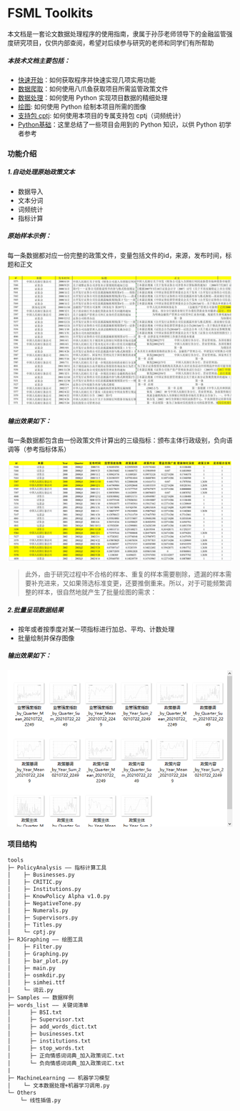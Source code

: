 # FSML Toolkits

本文档是一套论文数据处理程序的使用指南，隶属于孙莎老师领导下的金融监管强度研究项目，仅供内部查阅，希望对后续参与研究的老师和同学们有所帮助


##### 本技术文档主要包括：
- [快速开始](快速开始.md)：如何获取程序并快速实现几项实用功能
- [数据爬取](数据爬取.html)：如何使用八爪鱼获取项目所需监管政策文件
- [数据处理](数据处理.md)：如何使用 Python 实现项目数据的精细处理
- [绘图](绘图.md): 如何使用 Python 绘制本项目所需的图像
- [支持包 cptj](支持包cptj.md): 如何使用本项目的专属支持包 cptj（词频统计）
- [Python基础](Python.md)：这里总结了一些项目会用到的 Python 知识，以供 Python 初学者参考

### 功能介绍
##### 1.自动处理原始政策文本
- 数据导入
- 文本分词
- 词频统计
- 指标计算

##### 原始样本示例：

每一条数据都对应一份完整的政策文件，变量包括文件的id，来源，发布时间，标题和正文

![结果示例1](原始样本示例.jpg)

##### 输出效果如下：

每一条数据都包含由一份政策文件计算出的三级指标：颁布主体行政级别，负向语调等（参考指标体系）

![结果示例2](面板数据示例.jpg)

> 此外，由于研究过程中不合格的样本、重复的样本需要剔除，遗漏的样本需要补充进来，又如果筛选标准变更，还要推倒重来。所以，对于可能频繁调整的样本，很自然地就产生了批量绘图的需求：

##### 2.批量呈现数据结果
- 按年或者按季度对某一项指标进行加总、平均、计数处理
- 批量绘制并保存图像

##### 输出效果如下：
![结果示例3](批量绘图示例.png)

### 项目结构
```text
tools
├─ PolicyAnalysis —— 指标计算工具
│    ├─ Businesses.py
│    ├─ CRITIC.py
│    ├─ Institutions.py
│    ├─ KnowPolicy Alpha v1.0.py
│    ├─ NegativeTone.py
│    ├─ Numerals.py
│    ├─ Supervisors.py
│    ├─ Titles.py
│    └─ cptj.py
├─ RJGraphing —— 绘图工具
│    ├─ Filter.py
│    ├─ Graphing.py
│    ├─ bar_plot.py
│    ├─ main.py
│    ├─ osmkdir.py
│    ├─ simhei.ttf
│    └─ 词云.py
├─ Samples —— 数据样例
├─ words_list —— 关键词清单
│      ├─ BSI.txt
│      ├─ Supervisor.txt
│      ├─ add_words_dict.txt
│      ├─ businesses.txt
│      ├─ institutions.txt
│      ├─ stop_words.txt
│      ├─ 正向情感词词典_加入政策词汇.txt
│      └─ 负向情感词词典_加入政策词汇.txt
|
├─ MachineLearning —— 机器学习模型
│    └─ 文本数据处理+机器学习调用.py
└─ Others
    └─ 线性插值.py
```



